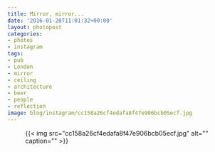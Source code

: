 ```yaml
---
title: Mirror, mirror...
date: '2016-01-20T11:01:32+00:00'
layout: photopost
categories:
- photos
- instagram
tags:
- pub
- London
- mirror
- ceiling
- architecture
- beer
- people
- reflection
image: blog/instagram/cc158a26cf4edafa8f47e906bcb05ecf.jpg
---
```


<figure class="photo photo--square">
  {{< img src="cc158a26cf4edafa8f47e906bcb05ecf.jpg" alt="" caption="" >}}

</figure>



